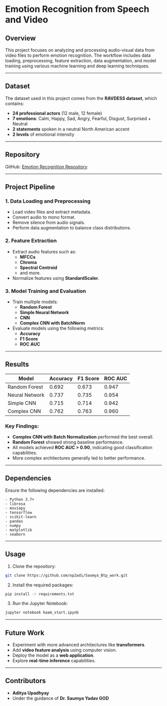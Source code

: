 # Emotion Recognition from Speech and Video

## Overview
This project focuses on analyzing and processing audio-visual data from video files to perform emotion recognition. The workflow includes data loading, preprocessing, feature extraction, data augmentation, and model training using various machine learning and deep learning techniques.

---

## Dataset

The dataset used in this project comes from the **RAVDESS dataset**, which contains:

- **24 professional actors** (12 male, 12 female)
- **7 emotions**: Calm, Happy, Sad, Angry, Fearful, Disgust, Surprised + Neutral
- **2 statements** spoken in a neutral North American accent
- **2 levels** of emotional intensity

---

## Repository

GitHub: [Emotion Recognition Repository](https://github.com/op2adi/Saumya_Btp_work.git)

---

## Project Pipeline

### 1. **Data Loading and Preprocessing**
- Load video files and extract metadata.
- Convert audio to mono format.
- Remove silence from audio signals.
- Perform data augmentation to balance class distributions.

### 2. **Feature Extraction**
- Extract audio features such as:
  - **MFCCs**
  - **Chroma**
  - **Spectral Centroid**
  - and more.
- Normalize features using **StandardScaler**.

### 3. **Model Training and Evaluation**
- Train multiple models:
  - **Random Forest**
  - **Simple Neural Network**
  - **CNN**
  - **Complex CNN with BatchNorm**
- Evaluate models using the following metrics:
  - **Accuracy**
  - **F1 Score**
  - **ROC AUC**

---

## Results

| Model         | Accuracy | F1 Score | ROC AUC |
|---------------|----------|----------|---------|
| Random Forest | 0.692    | 0.673    | 0.947   |
| Neural Network| 0.737    | 0.735    | 0.954   |
| Simple CNN    | 0.715    | 0.714    | 0.942   |
| Complex CNN   | 0.762    | 0.763    | 0.960   |

### Key Findings:
- **Complex CNN with Batch Normalization** performed the best overall.
- **Random Forest** showed strong baseline performance.
- All models achieved **ROC AUC > 0.90**, indicating good classification capabilities.
- More complex architectures generally led to better performance.

---

## Dependencies

Ensure the following dependencies are installed:

```plaintext
- Python 3.7+
- librosa
- moviepy
- tensorflow
- scikit-learn
- pandas
- numpy
- matplotlib
- seaborn
```

---

## Usage

1. Clone the repository:

```bash
git clone https://github.com/op2adi/Saumya_Btp_work.git
```

2. Install the required packages:

```bash
pip install -r requirements.txt
```

3. Run the Jupyter Notebook:

```bash
jupyter notebook kaam_start.ipynb
```

---

## Future Work

- Experiment with more advanced architectures like **transformers**.
- Add **video feature analysis** using computer vision.
- Deploy the model as a **web application**.
- Explore **real-time inference** capabilities.

---

## Contributors

- **Aditya Upadhyay**
- Under the guidance of **Dr. Saumya Yadav GOD**
